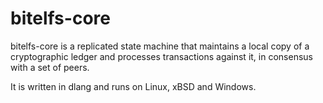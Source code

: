 # bitelfs-core

bitelfs-core is a replicated state machine that maintains a local copy of a cryptographic ledger and processes transactions against it, in consensus with a set of peers.

It is written in dlang and runs on Linux, xBSD and Windows.

